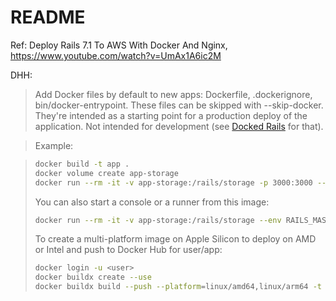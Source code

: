 # README

Ref: Deploy Rails 7.1 To AWS With Docker And Nginx, 
https://www.youtube.com/watch?v=UmAx1A6ic2M

DHH:

> Add Docker files by default to new apps: Dockerfile, .dockerignore, bin/docker-entrypoint. These files can be skipped with --skip-docker. They're intended as a starting point for a production deploy of the application. Not intended for development (see [Docked Rails](https://github.com/rails/docked) for that).

> Example:

> ```bash
> docker build -t app .
> docker volume create app-storage
> docker run --rm -it -v app-storage:/rails/storage -p 3000:3000 --env RAILS_MASTER_KEY=<see config/master.key> app
> ```
> You can also start a console or a runner from this image:
> ```bash
> docker run --rm -it -v app-storage:/rails/storage --env RAILS_MASTER_KEY=<see config/master.key> app console
> ```
> To create a multi-platform image on Apple Silicon to deploy on AMD or Intel and push to Docker Hub for user/app:
> ```bash
> docker login -u <user>
> docker buildx create --use
> docker buildx build --push --platform=linux/amd64,linux/arm64 -t <user/image> .
> ```
